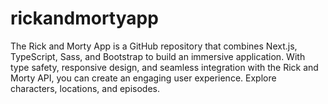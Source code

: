 # rickandmortyapp
The Rick and Morty App is a GitHub repository that combines Next.js, TypeScript, Sass, and Bootstrap to build an immersive application. With type safety, responsive design, and seamless integration with the Rick and Morty API, you can create an engaging user experience. Explore characters, locations, and episodes.
